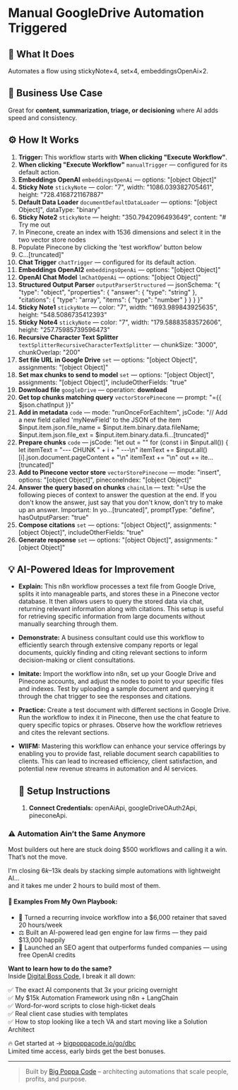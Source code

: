 # Manual GoogleDrive Automation Triggered
  ## 🚀 What It Does
  Automates a flow using stickyNote×4, set×4, embeddingsOpenAi×2.
  
  ## 💼 Business Use Case
  Great for **content, summarization, triage, or decisioning** where AI adds speed and consistency.
  
  ## ⚙️ How It Works
  1. **Trigger:** This workflow starts with **When clicking "Execute Workflow"**.
  2. **When clicking "Execute Workflow"** `manualTrigger` — configured for its default action.
3. **Embeddings OpenAI** `embeddingsOpenAi` — options: "[object Object]"
4. **Sticky Note** `stickyNote` — color: "7", width: "1086.039382705461", height: "728.4168721167887"
5. **Default Data Loader** `documentDefaultDataLoader` — options: "[object Object]", dataType: "binary"
6. **Sticky Note2** `stickyNote` — height: "350.7942096493649", content: "# Try me out
1. In Pinecone, create an index with 1536 dimensions and select it in the two vector store nodes
2. Populate Pinecone by clicking the 'test workflow' button below
3. C…[truncated]"
7. **Chat Trigger** `chatTrigger` — configured for its default action.
8. **Embeddings OpenAI2** `embeddingsOpenAi` — options: "[object Object]"
9. **OpenAI Chat Model** `lmChatOpenAi` — options: "[object Object]"
10. **Structured Output Parser** `outputParserStructured` — jsonSchema: "{
 "type": "object",
 "properties": {
 "answer": {
 "type": "string"
 },
 "citations": {
 "type": "array",
 "items": {
 "type": "number"
 }
 }
 }
}"
11. **Sticky Note1** `stickyNote` — color: "7", width: "1693.989843925635", height: "548.5086735412393"
12. **Sticky Note4** `stickyNote` — color: "7", width: "179.58883583572606", height: "257.75985739596473"
13. **Recursive Character Text Splitter** `textSplitterRecursiveCharacterTextSplitter` — chunkSize: "3000", chunkOverlap: "200"
14. **Set file URL in Google Drive** `set` — options: "[object Object]", assignments: "[object Object]"
15. **Set max chunks to send to model** `set` — options: "[object Object]", assignments: "[object Object]", includeOtherFields: "true"
16. **Download file** `googleDrive` — operation: **download**
17. **Get top chunks matching query** `vectorStorePinecone` — prompt: "={{ $json.chatInput }}"
18. **Add in metadata** `code` — mode: "runOnceForEachItem", jsCode: "// Add a new field called 'myNewField' to the JSON of the item
$input.item.json.file_name = $input.item.binary.data.fileName;
$input.item.json.file_ext = $input.item.binary.data.fi…[truncated]"
19. **Prepare chunks** `code` — jsCode: "let out = ""
for (const i in $input.all()) {
 let itemText = "--- CHUNK " + i + " ---\n"
 itemText += $input.all()[i].json.document.pageContent + "\n"
 itemText += "\n"
 out += ite…[truncated]"
20. **Add to Pinecone vector store** `vectorStorePinecone` — mode: "insert", options: "[object Object]", pineconeIndex: "[object Object]"
21. **Answer the query based on chunks** `chainLlm` — text: "=Use the following pieces of context to answer the question at the end. If you don't know the answer, just say that you don't know, don't try to make up an answer. Important: In yo…[truncated]", promptType: "define", hasOutputParser: "true"
22. **Compose citations** `set` — options: "[object Object]", assignments: "[object Object]", includeOtherFields: "true"
23. **Generate response** `set` — options: "[object Object]", assignments: "[object Object]"
  
  ## 💡 AI-Powered Ideas for Improvement
  - **Explain:** This n8n workflow processes a text file from Google Drive, splits it into manageable parts, and stores these in a Pinecone vector database. It then allows users to query the stored data via chat, returning relevant information along with citations. This setup is useful for retrieving specific information from large documents without manually searching through them.

- **Demonstrate:** A business consultant could use this workflow to efficiently search through extensive company reports or legal documents, quickly finding and citing relevant sections to inform decision-making or client consultations.

- **Imitate:** Import the workflow into n8n, set up your Google Drive and Pinecone accounts, and adjust the nodes to point to your specific files and indexes. Test by uploading a sample document and querying it through the chat trigger to see the responses and citations.

- **Practice:** Create a test document with different sections in Google Drive. Run the workflow to index it in Pinecone, then use the chat feature to query specific topics or phrases. Observe how the workflow retrieves and cites the relevant sections.

- **WIIFM:** Mastering this workflow can enhance your service offerings by enabling you to provide fast, reliable document search capabilities to clients. This can lead to increased efficiency, client satisfaction, and potential new revenue streams in automation and AI services.
  
  ## 🔧 Setup Instructions
  1. **Connect Credentials:** openAiApi, googleDriveOAuth2Api, pineconeApi.
  
### ⚠️ Automation Ain’t the Same Anymore

Most builders out here are stuck doing $500 workflows and calling it a win.  
That’s not the move.  

I'm closing $6k–$13k deals by stacking simple automations with lightweight AI...  
and it takes me under 2 hours to build most of them.

#### 🧠 Examples From My Own Playbook:
- 🔁 Turned a recurring invoice workflow into a $6,000 retainer that saved 20 hours/week  
- ⚖️ Built an AI-powered lead gen engine for law firms — they paid $13,000 happily  
- 🚀 Launched an SEO agent that outperforms funded companies — using free OpenAI credits  

**Want to learn how to do the same?**  
Inside [Digital Boss Code](https://bigpoppacode.io/go/dbc), I break it all down:

✅ The exact AI components that 3x your pricing overnight  
✅ My $15k Automation Framework using n8n + LangChain  
✅ Word-for-word scripts to close high-ticket deals  
✅ Real client case studies with templates  
✅ How to stop looking like a tech VA and start moving like a Solution Architect  

🔥 Get started at → [bigpoppacode.io/go/dbc](https://bigpoppacode.io/go/dbc)  
Limited time access, early birds get the best bonuses.

---
> Built by [Big Poppa Code](https://bigpoppacode.io) – architecting automations that scale people, profits, and purpose.
  